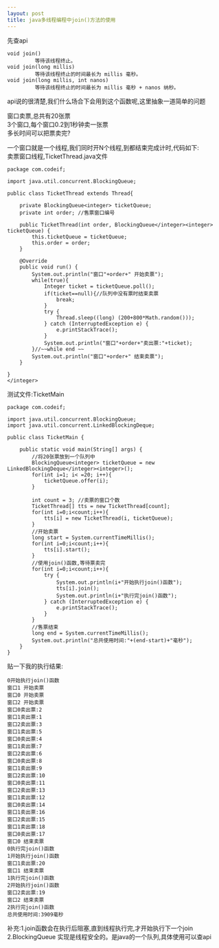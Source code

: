 ```yaml
---
layout: post
title: java多线程编程中join()方法的使用
---
```


先查api

    void join() 
             等待该线程终止。 
    void join(long millis) 
             等待该线程终止的时间最长为 millis 毫秒。 
    void join(long millis, int nanos) 
             等待该线程终止的时间最长为 millis 毫秒 + nanos 纳秒。 
         

api说的很清楚,我们什么场合下会用到这个函数呢,这里抽象一道简单的问题

窗口卖票,总共有20张票<br>
3个窗口,每个窗口0.2到1秒钟卖一张票<br>
多长时间可以把票卖完?

一个窗口就是一个线程,我们同时开N个线程,到都结束完成计时,代码如下:<br>
卖票窗口线程,TicketThread.java文件

    package com.codeif;

    import java.util.concurrent.BlockingQueue;

    public class TicketThread extends Thread{
        
        private BlockingQueue<integer> ticketQueue;
        private int order; //售票窗口编号
        
        public TicketThread(int order, BlockingQueue</integer><integer> ticketQueue) {
            this.ticketQueue = ticketQueue;
            this.order = order;
        }

        @Override
        public void run() {
            System.out.println("窗口"+order+" 开始卖票");
            while(true){
                Integer ticket = ticketQueue.poll();
                if(ticket==null){//队列中没有票时结束卖票
                    break;
                }
                try {
                    Thread.sleep((long) (200+800*Math.random()));
                } catch (InterruptedException e) {
                    e.printStackTrace();
                }
                System.out.println("窗口"+order+"卖出票:"+ticket);
            }//~~while end ~~
            System.out.println("窗口"+order+" 结束卖票");
        }

    }
    </integer>

测试文件:TicketMain

    package com.codeif;

    import java.util.concurrent.BlockingQueue;
    import java.util.concurrent.LinkedBlockingDeque;

    public class TicketMain {
        
        public static void main(String[] args) {
            //将20张票放到一个队列中
            BlockingQueue<integer> ticketQueue = new LinkedBlockingDeque</integer><integer>();
            for(int i=1; i< =20; i++){
                ticketQueue.offer(i);
            }
            
            int count = 3; //卖票的窗口个数
            TicketThread[] tts = new TicketThread[count];
            for(int i=0;i<count;i++){
                tts[i] = new TicketThread(i, ticketQueue);
            }
            //开始卖票
            long start = System.currentTimeMillis();
            for(int i=0;i<count;i++){
                tts[i].start();
            }
            //使用join()函数,等待票卖完
            for(int i=0;i<count;i++){
                try {
                    System.out.println(i+"开始执行join()函数");
                    tts[i].join();
                    System.out.println(i+"执行完join()函数");
                } catch (InterruptedException e) {
                    e.printStackTrace();
                }
            }
            //售票结束
            long end = System.currentTimeMillis();
            System.out.println("总共使用时间:"+(end-start)+"毫秒");
        }
    }

贴一下我的执行结果:

    0开始执行join()函数
    窗口1 开始卖票
    窗口0 开始卖票
    窗口2 开始卖票
    窗口0卖出票:2
    窗口1卖出票:1
    窗口2卖出票:3
    窗口1卖出票:5
    窗口0卖出票:4
    窗口1卖出票:7
    窗口2卖出票:6
    窗口0卖出票:8
    窗口1卖出票:9
    窗口2卖出票:10
    窗口0卖出票:11
    窗口2卖出票:13
    窗口1卖出票:12
    窗口0卖出票:14
    窗口1卖出票:16
    窗口2卖出票:15
    窗口1卖出票:18
    窗口0卖出票:17
    窗口0 结束卖票
    0执行完join()函数
    1开始执行join()函数
    窗口1卖出票:20
    窗口1 结束卖票
    1执行完join()函数
    2开始执行join()函数
    窗口2卖出票:19
    窗口2 结束卖票
    2执行完join()函数
    总共使用时间:3909毫秒

补充:1.join函数会在执行后阻塞,直到线程执行完,才开始执行下一个join<br>
2.BlockingQueue 实现是线程安全的。是java的一个队列,具体使用可以查api